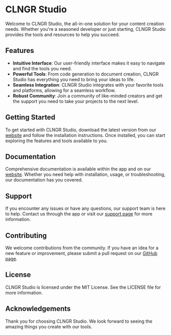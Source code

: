 # CLNGR Studio

Welcome to CLNGR Studio, the all-in-one solution for your content creation needs. Whether you're a seasoned developer or just starting, CLNGR Studio provides the tools and resources to help you succeed.

## Features

- **Intuitive Interface**: Our user-friendly interface makes it easy to navigate and find the tools you need.
- **Powerful Tools**: From code generation to document creation, CLNGR Studio has everything you need to bring your ideas to life.
- **Seamless Integration**: CLNGR Studio integrates with your favorite tools and platforms, allowing for a seamless workflow.
- **Robust Community**: Join a community of like-minded creators and get the support you need to take your projects to the next level.

## Getting Started

To get started with CLNGR Studio, download the latest version from our [website](#) and follow the installation instructions. Once installed, you can start exploring the features and tools available to you.

## Documentation

Comprehensive documentation is available within the app and on our [website](#). Whether you need help with installation, usage, or troubleshooting, our documentation has you covered.

## Support

If you encounter any issues or have any questions, our support team is here to help. Contact us through the app or visit our [support page](#) for more information.

## Contributing

We welcome contributions from the community. If you have an idea for a new feature or improvement, please submit a pull request on our [GitHub page](#).

## License

CLNGR Studio is licensed under the MIT License. See the LICENSE file for more information.

## Acknowledgements

Thank you for choosing CLNGR Studio. We look forward to seeing the amazing things you create with our tools.